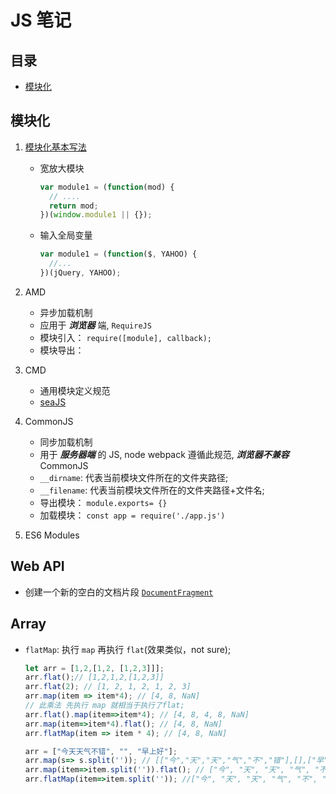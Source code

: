 # JS 笔记

## 目录

- [模块化](#模块化)

## 模块化

1. [模块化基本写法](http://www.ruanyifeng.com/blog/2012/10/javascript_module.html)

   - 宽放大模块

     ```js
     var module1 = (function(mod) {
       // ....
       return mod;
     })(window.module1 || {});
     ```

   - 输入全局变量

     ```js
     var module1 = (function($, YAHOO) {
       //...
     })(jQuery, YAHOO);
     ```

2. AMD
   - 异步加载机制
   - 应用于 **_浏览器_** 端, `RequireJS`
   - 模块引入： `require([module], callback);`
   - 模块导出：
3. CMD
   - 通用模块定义规范
   - [seaJS](https://seajs.github.io/seajs/docs/#intro)
4. CommonJS

   - 同步加载机制
   - 用于 **_服务器端_** 的 JS, node webpack 遵循此规范, **_浏览器不兼容_** CommonJS
   - `__dirname`: 代表当前模块文件所在的文件夹路径;
   - `__filename`: 代表当前模块文件所在的文件夹路径+文件名;
   - 导出模块： `module.exports= {}`
   - 加载模块： `const app = require('./app.js')`

5. ES6 Modules

## Web API

- 创建一个新的空白的文档片段 [`DocumentFragment`](https://developer.mozilla.org/zh-CN/docs/Web/API/Document/createDocumentFragment)

## Array

- `flatMap`: 执行 `map` 再执行 `flat`(效果类似，not sure);

  ```js
  let arr = [1,2,[1,2, [1,2,3]]];
  arr.flat();// [1,2,1,2,[1,2,3]]
  arr.flat(2); // [1, 2, 1, 2, 1, 2, 3]
  arr.map(item => item*4); // [4, 8, NaN]
  // 此乘法 先执行 map 就相当于执行了flat;
  arr.flat().map(item=>item*4); // [4, 8, 4, 8, NaN]
  arr.map(item=>item*4).flat(); // [4, 8, NaN]
  arr.flatMap(item => item * 4); // [4, 8, NaN]

  arr = ["今天天气不错", "", "早上好"];
  arr.map(s=> s.split('')); // [["今","天","天","气","不","错"],[],["早","上","好"]]
  arr.map(item=>item.split('')).flat(); // ["今", "天", "天", "气", "不", "错", "早", "上", "好"]
  arr.flatMap(item=>item.split('')); //["今", "天", "天", "气", "不", "错", "早", "上", "好"]
  ```
